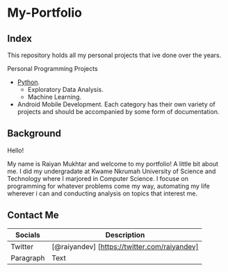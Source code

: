 # My-Portfolio
## Index

This repository holds all my personal projects that ive done over the years.

Personal Programming Projects
  * [Python](https://github.com/raiyan-aegon/Python).
     * Exploratory Data Analysis.
     * Machine Learning.
  * Android Mobile Development.
Each category has their own variety of projects and should be accompanied by some form of documentation.

## Background
Hello!

My name is Raiyan Mukhtar and welcome to my portfolio! A little bit about me. I did my undergradate at Kwame Nkrumah University of Science
and Technology where I marjored in Computer Science. I focuse on programming for whatever problems come my way, automating my life wherever
i can and conducting analysis on topics that interest me.

## Contact Me

| Socials      | Description |
| ----------- | ----------- |
| Twitter      | [@raiyandev] [https://twitter.com/raiyandev]|
| Paragraph   | Text        |


